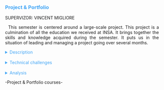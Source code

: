<h3 style="color: #42a5f5">Project & Portfolio</h3>

SUPERVIZOR: VINCENT MIGLIORE

<p style="text-indent: 2%; text-align: justify;">
    This semester is centered around a large-scale project. This project is a culmination of all the education we received at INSA. It brings together the skills and knowledge acquired during the semester. It puts us in the situation of leading and managing a project going over several months.
</p>

<details>
    <summary style="color: #42a5f5">Description</summary>
    <p style="text-indent: 2%; margin-left: 2%; text-align: justify;">
        This module gathers three classes. This is an important module because it includes the biggest project of the semester. We improved our English with this project since every deliverable must be in English. Moreover, the portfolio is the completion of the semester since it regroups every skill and knowledge we acquired during the semester.
    </p>
    <table style="border-collapse: collapse; border: 1px #42a5f5 solid; text-align: center; margin-left: 2%;">
    <tr style="border: 1px #42a5f5 solid; background-color: #42a5f5; color: #282c34; font-weight: bold;text-align: center; padding: 10px;">
       <th style="border: 1px #42a5f5 solid;">Class name</th>
       <th style="border: 1px #42a5f5 solid;">Context & Mission</th>
    </tr>
    <tr>
       <td style="border: 1px #42a5f5 solid; font-weight: bold;">Innovative project</td>
       <td style="border: 1px #42a5f5 solid;">Project managed by a team of five students from different backgrounds, with a final product presentation and demonstration at the end of the semester.</td>
    </tr>
    <tr>
       <td style="border: 1px #42a5f5 solid; font-weight: bold;">English</td>
       <td style="border: 1px #42a5f5 solid;">Linked with the innovative project, the english class requires some deliverables and project presentations throughout the year.</td>
    </tr>
    <tr>
       <td style="border: 1px #42a5f5 solid; font-weight: bold;">Portfolio</td>
       <td style="border: 1px #42a5f5 solid;">Creation of a document summarizing the experiences of 5ISS, with a descriptive part going over the most important experimentations of the year, a technical part focusing on the technical challenges of each class, and an analytic part discussing the skills acquired and the subjective perception of the quality of the formation.</td>
    </tr>
    </table>
    <br>
    <details style="text-indent: 10%;">
        <summary style="color: #42a5f5">RTK, you are not lost!</summary>
        <p style="text-indent: 10%; margin-left: 10%; text-align: justify;">
            Everyone is used to standard GPS geopositioning in their car, in their phone or in their computer. Standard GPS receivers have an accuracy between 2 to 10 meters, and only in outdoor conditions. As a group of 5 students, we teamed up to answer a problem raised by our tutor, professor Guillaume Auriol: to geolocate meteorological balloons in association with a Paul Sabatier team led by Professor Hassan Sabbah. As you can guess, the standard GPS is not accurate enough to precisely locate the balloon. So, our tutor was interested in a Real-Time Kinetics (RTK) solution since its accuracy is far more precise. The launch of the ArduSimple starter kit LR offered a relatively low-cost RTK module. Therefore, the aim of our project is to assess this solution to see if it is compatible with the needs of the project. As you can in the picture below, we were in possession of an ArduSimple starter kit LR composed of:
        </p>
        <ul style="text-align: justify;">
            <li>2 simpleRTK2B boards (Rover and Base Station)</li>
            <br>
            <li>2 Radio Modules LR (Long Range) with Xbee + 2 radio antennas</li>
            <br>
            <li>2 u-blox ANN-MB-00 Antenna for GNSS Dual Band with cable (IP67)</li>
            <br>
            <li>Base and Rover preconfiguration</li>
        </ul>
    </details>
</details>
<br>
<details>
    <summary style="color: #42a5f5">Technical challenges</summary>
     <br>
    <details style="text-indent: 2%;">
        <summary style="color: #42a5f5">Innovative project</summary>
        <p style="text-indent: 2%; margin-left: 2%; text-align: justify;">
            The first challenge we encounter was to assimilate the new notions. We had to do a lot of research to understand the RTK technology and architecture. These notions are truly complex and took us a lot of time to comprehend. Moreover, we used some new technologies to build a database and display a map on our website. After all, we still managed to do everything we wanted and learned a lot of new skills. 
        </p>
        <p style="text-indent: 2%; margin-left: 2%; text-align: justify;">
            Even if the kit in our possession was supposed to be “plug & play”, we had a hard time finding the right configuration to obtain an RTK positioning. First, we had difficulties reading the raw frames obtained with the XCTU software. So, we created a program using an ESP32 to recover the frames and parse them. Then, to find the root of our problem, we linked the base and the rover’s board together. In doing so, we realized that it was the Xbee module that were not properly configured. So then, we configured the Xbee module the right way, with the good baudrate. This solution was found thanks to research and strategic thinking. It truly was a team effort. 
        </p>
        <p style="text-indent: 2%; margin-left: 2%; text-align: justify;">
            One of the main challenges was to find the right time and place to do the experiments. As a matter of fact, to have a RTK positioning, you need an open-sky view. If we do not have that, it is impossible to have an accuracy of a few centimeters. Moreover, since we are in winter, it was difficult to test outside because our computers would not hold long enough to really test our solution.
        </p>
    </details>
    <br>
    <details style="text-indent: 2%;">
        <summary style="color: #42a5f5">English</summary>
        <p style="text-indent: 2%; margin-left: 2%; text-align: justify;">
            The entire semester is provided in English. It is an important part of the 5ISS classes, but it was mostly linked to the Innovative project since every deliverable was to be in English. We had two project reviews in English to present the progress we made throughout the semester. Moreover, the report must be written in English. Thus, we had a lot of opportunities to improve our English, both oral and written. Moreover, we had English class since the first year at INSA Toulouse, so we made huge progress since the beginning of our school days. Obviously, there are still many ways that we can improve it, but I really feel like I had made progress on my presentation skills in English, having a better energy and fluidity in my speech.
        </p>
    </details>
    <br>
    <details style="text-indent: 2%;">
        <summary style="color: #42a5f5">Portfolio</summary>
        <p style="text-indent: 2%; margin-left: 2%; text-align: justify;">
            The first challenge was to decide how to display my portfolio. I already decided to do a website, so I can learn new skills. The main challenge of course is writing the content of the portfolio, but this will be the focus of the analytical part. I chose to use a fun template for my portfolio. That is why I decided to use this template. It represents a Visual Studio Code page. I used it because to me, it symbolizes all my projects since I used VS Code for almost all of them.
        </p>
        <p style="text-indent: 2%; margin-left: 2%; text-align: justify;">
            This website was realized using React, TypeScript, JSON, Markdown and HTML5. While I used a template, the change I mage in the layout and choice of content really improved my web design skills. Even though it is not a domain really taught at INSA, I personally enjoy doing it. Moreover, it allowed me to prepare a little bit for my internship since I will be using React to do some web development. Thus, I really like the opportunity to improve my skills thanks to the portfolio. I just wished I had more time to completely create my website from scratch instead of using a template.
        </p>
    </details>
</details>
<br>
<details>
    <summary style="color: #42a5f5">Analysis</summary>
    <p>
        You can find explications on how to read the skills matrix by clicking on the table icon in the left bar.
    </p>
    <br>
    <details style="text-indent: 2%;">
        <summary style="color: #42a5f5">Self-evaluation with the skills matrix</summary>
        <p style="text-indent: 2%; margin-left: 2%; text-align: justify;">
            Even though none of the skills expected of this module were technical skills, I think that they were all very important for our career and our personal growth. 
        </p>
        <br>
        <table style="border-collapse: collapse; border: 1px #42a5f5 solid; text-align: center; margin-left: 2%;">
        <tr style="border: 1px #42a5f5 solid; background-color: #42a5f5; color: #282c34; font-weight: bold;text-align: center; padding: 10px;">
            <th style="border: 1px #42a5f5 solid;">Skill</th>
            <th style="border: 1px #42a5f5 solid;">Required level</th>
            <th style="border: 1px #42a5f5 solid;">Self-evaluation</th>
            <th style="border: 1px #42a5f5 solid;">Learning mode</th>
        </tr>
        <tr>
            <td style="border: 1px #42a5f5 solid; background-color: #abb2bf; color: #282c34" colspan="4">Innovative Project</td>
        </tr>
        <tr>
            <td style="border: 1px #42a5f5 solid;">Analyse a real-life problem</td>
            <td style="border: 1px #42a5f5 solid;">4</td>
            <td style="border: 1px #42a5f5 solid;">4</td>
            <td style="border: 1px #42a5f5 solid;">IT</td>
        </tr>
        <tr>
            <td style="border: 1px #42a5f5 solid;">Suggest a technological solution to a problem</td>
            <td style="border: 1px #42a5f5 solid;">4</td>
            <td style="border: 1px #42a5f5 solid;">4</td>
            <td style="border: 1px #42a5f5 solid;">IT</td>
        </tr>
        <tr>
            <td style="border: 1px #42a5f5 solid;">Implement a prototype to solve the problem</td>
            <td style="border: 1px #42a5f5 solid;">4</td>
            <td style="border: 1px #42a5f5 solid;">4</td>
            <td style="border: 1px #42a5f5 solid;">IT + PE</td>
        </tr>
        <tr>
            <td style="border: 1px #42a5f5 solid;">Present and debate (in English) the technical choice made</td>
            <td style="border: 1px #42a5f5 solid;">4</td>
            <td style="border: 1px #42a5f5 solid;">4</td>
            <td style="border: 1px #42a5f5 solid;">IT + ST</td>
        </tr>
        <tr>
            <td style="border: 1px #42a5f5 solid;">Produce a report (in English) for the developed project</td>
            <td style="border: 1px #42a5f5 solid;">4</td>
            <td style="border: 1px #42a5f5 solid;">4</td>
            <td style="border: 1px #42a5f5 solid;">IT + ST</td>
        </tr>
        </table>
        <p style="text-indent: 2%; margin-left: 2%; text-align: justify;">
            I was really invested in the Innovative project because I was interested in the subject. It was full of challenges, but we managed to overcome them all and even going further than I even would have imagined at the beginning of the semester. Thus, I am very proud of my team for doing so. With this project, I feel that I truly improved my technical skills but also my presentation and communication skills. 
        </p>
        <table style="border-collapse: collapse; border: 1px #42a5f5 solid; text-align: center; margin-left: 2%;">
        <tr style="border: 1px #42a5f5 solid; background-color: #42a5f5; color: #282c34; font-weight: bold;text-align: center; padding: 10px;">
            <th style="border: 1px #42a5f5 solid;">Skill</th>
            <th style="border: 1px #42a5f5 solid;">Required level</th>
            <th style="border: 1px #42a5f5 solid;">Self-evaluation</th>
            <th style="border: 1px #42a5f5 solid;">Learning mode</th>
        </tr>
        <tr>
            <td style="border: 1px #42a5f5 solid; background-color: #abb2bf; color: #282c34" colspan="4">Self Evaluation with Portfolio</td>
        </tr>
        <tr>
            <td style="border: 1px #42a5f5 solid;">Reflect upon my training process and methods</td>
            <td style="border: 1px #42a5f5 solid;">4</td>
            <td style="border: 1px #42a5f5 solid;">4</td>
            <td style="border: 1px #42a5f5 solid;">IT + PE</td>
        </tr>
        <tr>
            <td style="border: 1px #42a5f5 solid;">Be able to put forward my training experiences, whether they be explicit or implicit</td>
            <td style="border: 1px #42a5f5 solid;">4</td>
            <td style="border: 1px #42a5f5 solid;">4</td>
            <td style="border: 1px #42a5f5 solid;">IT</td>
        </tr>
        <tr>
            <td style="border: 1px #42a5f5 solid;">Be self-sufficient and responsible towards my education</td>
            <td style="border: 1px #42a5f5 solid;">4</td>
            <td style="border: 1px #42a5f5 solid;">4</td>
            <td style="border: 1px #42a5f5 solid;">IT + ST</td>
        </tr>
    </table>
    <p style="text-indent: 2%; margin-left: 2%; text-align: justify;">
            Likewise, I am proud of my portfolio. During all the semester, I was pretty frustrated because I felt like I did not have time to really invest myself into the different deliverables we had to produce. So, I knew that I wanted to spend a lot of time on this portfolio. I wanted to make it as good as I could. Even though I started late, like most part of the students, I wanted to end over all of my other reports before the Christmas holidays to be sure to have time to work on my portfolio during this time. The layout of the website was very important but the content of it was even more. I chose to only talk about my 5th year modules and my 4th year internship because of the density of the 5th year. I thought there was already enough notions and skills to present to fill the entire portfolio.
        </p>
    </details>
    <br>
    <details style="text-indent: 2%;">
        <summary style="color: #42a5f5">General review and feedback on the course</summary>
        <p style="text-indent: 2%; margin-left: 2%; text-align: justify;">
            I wanted, for this feedback, to make a conclusion of this semester. I really liked how the semester was built with all the modules given to us to help us with our Innovative project. We clearly saw that all the classes, the tutorials, the labs, and the side projects helped us with the final project. I think that the modules really succeeded to convey that feeling.
        </p>
        <p style="text-indent: 2%; margin-left: 2%; text-align: justify;">
            	I was very satisfied with my choice to go in ISS. I really the kind of module like Smart Devices as it depicted exactly what I expected from ISS. Every class and lab were working together toward a bigger project. I have no doubt about the difficulty to establish this kind of module. So, I am very happy that I could beneficiate of all the feedbacks the older students made and the work of the professors and tutors which made this quality teaching possible.
        </p>
        <p style="text-indent: 2%; margin-left: 2%; text-align: justify;">
           However, this does not mean that I was not satisfied with the teaching of the year. There were some really good and interesting modules, expecially Smart Devices. To me, it really encapsulates the spirit of ISS as I see it. All the classes in the module flow well together, there are dedicated requirements for every background, and you build a real tangible thing in the end that you can be proud of.
        </p>
        <p style="text-indent: 2%; margin-left: 2%; text-align: justify;">
            Coming from Electronics and being always torn apart between Electronics and Computer Science, the ISS module was the best I choice I could make, and I will never regret choosing it. It was the bridge between the two domains and was exactly how I imagined my last semester would be. I truly feel like the focus of this year was not really on reaching expert levels in every skill, but rather know how to make all these domains work together in engineering projects. One of the most important skill this semester, in my opinion, was not a technical skill but instead a managerial and problem-solving skill. In fact, we had to integrate different problematics from completely distinct domains. To me, the term Innovative was truly illustrated by that.
        </p>
        <p style="text-indent: 2%; margin-left: 2%; text-align: justify;">
            I feel like I learned a lot during this short period of time. The semester was undoubtably dense was it in terms of deliverables, deadlines, projects, and notions. I think that I had to rush some assignments due to that and it saddens me because I would have sincerely like to go deeper in each project. I think that I was not able to show everything I am able to do in so little time. I am particularly thinking about the Communication module and I feel sad because it is one of the domains where I am the least confident with, but unfortunately, I did not find time to invest myself in it as much as I would have wanted to.
        </P>
        <p style="text-indent: 2%; margin-left: 2%; text-align: justify;">
            If someone asks me if I would do it again if I could, I will answer positively without hesitation. This semester was truly interesting and fun and the only thing that I regret is not having enough time to fully exploit all the projects. Having only one exam and working on so many different projects was intense and all-consuming, but also honestly satisfying. The end of the year was a real rush, especially for our Innovative project, but I am happy with how it all came out in the end. I am very grateful that had the opportunity the experience this kind of formation and I think it was a wonderful way to prepare us for the next chapter of our life.
        </p>
    </details>
</details>

<p>-Project & Portfolio courses-</p>